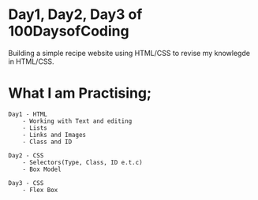 # Day1, Day2, Day3 of 100DaysofCoding

Building a simple recipe website using HTML/CSS to revise my knowlegde in HTML/CSS.

# What I am Practising;
	Day1 - HTML
		- Working with Text and editing
		- Lists
		- Links and Images
		- Class and ID
		
	Day2 - CSS
		- Selectors(Type, Class, ID e.t.c)
		- Box Model
		
	Day3 - CSS
		- Flex Box
	
	
